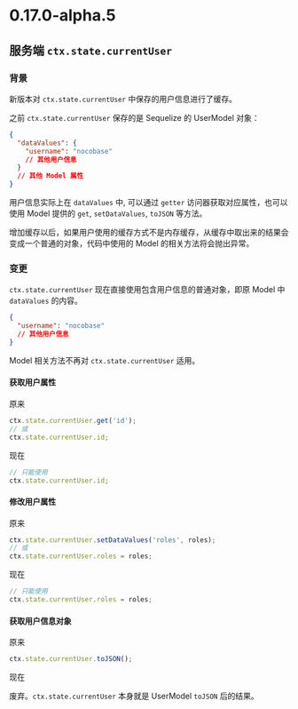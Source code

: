 # 0.17.0-alpha.5

## 服务端 `ctx.state.currentUser`

### 背景

新版本对 `ctx.state.currentUser` 中保存的用户信息进行了缓存。

之前 `ctx.state.currentUser` 保存的是 Sequelize 的 UserModel 对象：

```json
{
  "dataValues": {
    "username": "nocobase"
    // 其他用户信息
  }
  // 其他 Model 属性
}
```

用户信息实际上在 `dataValues` 中, 可以通过 `getter` 访问器获取对应属性，也可以使用 Model 提供的 `get`, `setDataValues`, `toJSON` 等方法。

增加缓存以后，如果用户使用的缓存方式不是内存缓存，从缓存中取出来的结果会变成一个普通的对象，代码中使用的 Model 的相关方法将会抛出异常。

### 变更

`ctx.state.currentUser` 现在直接使用包含用户信息的普通对象，即原 Model 中 `dataValues` 的内容。

```json
{
  "username": "nocobase"
  // 其他用户信息
}
```

Model 相关方法不再对 `ctx.state.currentUser` 适用。

#### 获取用户属性

原来

```ts
ctx.state.currentUser.get('id');
// 或
ctx.state.currentUser.id;
```

现在

```ts
// 只能使用
ctx.state.currentUser.id;
```

#### 修改用户属性

原来

```ts
ctx.state.currentUser.setDataValues('roles', roles);
// 或
ctx.state.currentUser.roles = roles;
```

现在

```ts
// 只能使用
ctx.state.currentUser.roles = roles;
```

#### 获取用户信息对象

原来

```ts
ctx.state.currentUser.toJSON();
```

现在

废弃。`ctx.state.currentUser` 本身就是 UserModel `toJSON` 后的结果。
